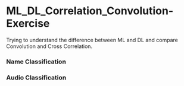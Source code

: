 # ML_DL_Correlation_Convolution-Exercise
Trying to understand the difference between ML and DL and compare Convolution and Cross Correlation.
### Name Classification

### Audio Classification


